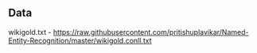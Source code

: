 ## Data
wikigold.txt - https://raw.githubusercontent.com/pritishuplavikar/Named-Entity-Recognition/master/wikigold.conll.txt